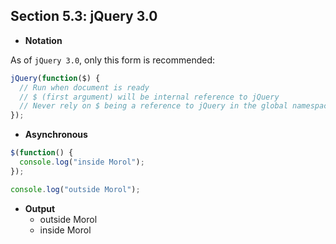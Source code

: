 ## Section 5.3: jQuery 3.0

- **Notation**

As of `jQuery 3.0`, only this form is recommended:

```js
jQuery(function($) {
  // Run when document is ready
  // $ (first argument) will be internal reference to jQuery
  // Never rely on $ being a reference to jQuery in the global namespace
});
```

- **Asynchronous**

```js
$(function() {
  console.log("inside Morol");
});

console.log("outside Morol");
```

- **Output**
  - outside Morol
  - inside Morol